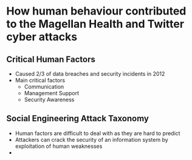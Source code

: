 # How human behaviour contributed to the Magellan Health and Twitter cyber attacks

## Critical Human Factors
- Caused 2/3 of data breaches and security incidents in 2012
- Main critical factors
	- Communication
	- Management Support
	- Security Awareness

## Social Engineering Attack Taxonomy
- Human factors are difficult to deal with as they are hard to predict
- Attackers can crack the security of an information system by exploitation of human weaknesses
- 